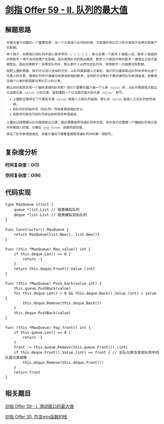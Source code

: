 # [剑指 Offer 59 - II. 队列的最大值](https://leetcode-cn.com/problems/dui-lie-de-zui-da-zhi-lcof/)

## 解题思路

![0DA4153C-EE28-4314-8C68-7120B7102FCC](images/0DA4153C-EE28-4314-8C68-7120B7102FCC.png)

## 复杂度分析

**时间复杂度：O(1)**

**空间复杂度：O(N)** 

## 代码实现

```golang
type MaxQueue struct {
	queue *list.List // 链表模拟队列
	deque *list.List // 链表模拟双向队列
}

func Constructor() MaxQueue {
	return MaxQueue{list.New(), list.New()}
}

func (this *MaxQueue) Max_value() int {
	if this.deque.Len() == 0 {
		return -1
	}
	return this.deque.Front().Value.(int)
}

func (this *MaxQueue) Push_back(value int) {
	this.queue.PushBack(value)
	for this.deque.Len() > 0 && this.deque.Back().Value.(int) < value {
		this.deque.Remove(this.deque.Back())
	}
	this.deque.PushBack(value)
}

func (this *MaxQueue) Pop_front() int {
	if this.queue.Len() == 0 {
		return -1
	}
	front := this.queue.Remove(this.queue.Front()).(int)
	if this.deque.Front().Value.(int) == front { // 出队元素与双向队列中的队首元素相等
		this.deque.Remove(this.deque.Front())
	}
	return front
}
```

## 相关题目

[剑指 Offer 59 - I. 滑动窗口的最大值](https://github.com/WTongStudio/LeetCode/blob/master/数据结构/队列/剑指%20Offer%2059%20-%20I.%20滑动窗口的最大值.md)

[剑指 Offer 30. 包含min函数的栈](https://github.com/WTongStudio/LeetCode/blob/master/数据结构/栈/剑指%20Offer%2030.%20包含min函数的栈.md)